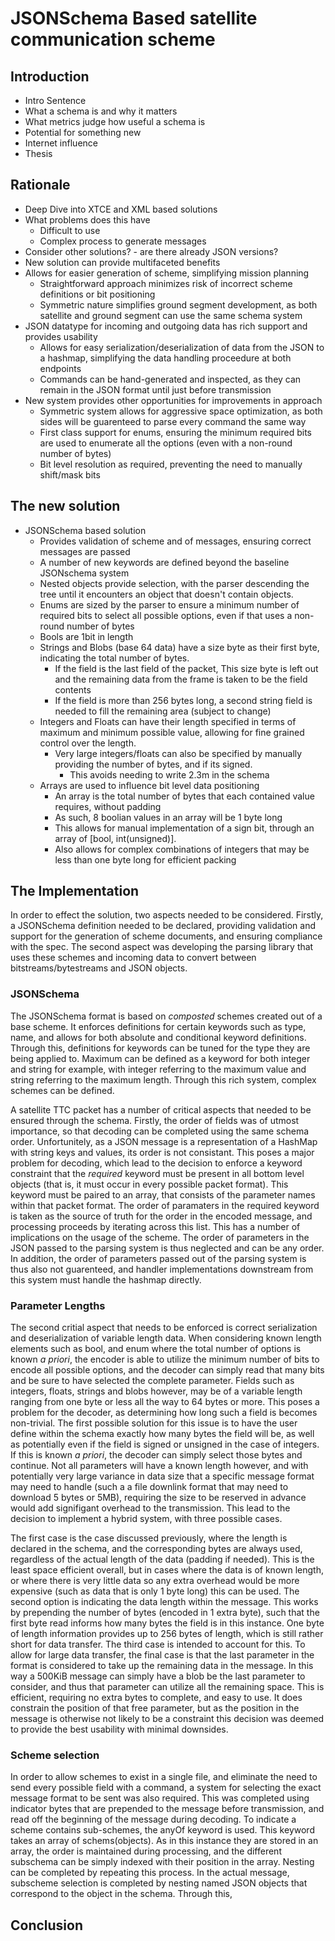 # JSONSchema Based satellite communication scheme

## Introduction

- Intro Sentence
- What a schema is and why it matters
- What metrics judge how useful a schema is
- Potential for something new
- Internet influence
- Thesis

## Rationale

- Deep Dive into XTCE and XML based solutions
- What problems does this have
  - Difficult to use
  - Complex process to generate messages
- Consider other solutions? - are there already JSON versions?
- New solution can provide multifaceted benefits
- Allows for easier generation of scheme, simplifying mission planning
  - Straightforward approach minimizes risk of incorrect scheme definitions or bit positioning
  - Symmetric nature simplifies ground segment development, as both satellite and ground segment can use the same schema system
- JSON datatype for incoming and outgoing data has rich support and provides usability
  - Allows for easy serialization/deserialization of data from the JSON to a hashmap, simplifying the data handling proceedure at both endpoints
  - Commands can be hand-generated and inspected, as they can remain in the JSON format until just before transmission
- New system provides other opportunities for improvements in approach
  - Symmetric system allows for aggressive space optimization, as both sides will be guarenteed to parse every command the same way
  - First class support for enums, ensuring the minimum required bits are used to enumerate all the options (even with a non-round number of bytes)
  - Bit level resolution as required, preventing the need to manually shift/mask bits

## The new solution

- JSONSchema based solution
  - Provides validation of scheme and of messages, ensuring correct messages are passed
  - A number of new keywords are defined beyond the baseline JSONschema system
  - Nested objects provide selection, with the parser descending the tree until it encounters an object that doesn't contain objects.
  - Enums are sized by the parser to ensure a minimum number of required bits to select all possible options, even if that uses a non-round number of bytes
  - Bools are 1bit in length
  - Strings and Blobs (base 64 data) have a size byte as their first byte, indicating the total number of bytes.
    - If the field is the last field of the packet, This size byte is left out and the remaining data from the frame is taken to be the field contents
    - If the field is more than 256 bytes long, a second string field is needed to fill the remaining area (subject to change)
  - Integers and Floats can have their length specified in terms of maximum and minimum possible value, allowing for fine grained control over the length.
    - Very large integers/floats can also be specified by manually providing the number of bytes, and if its signed.
      - This avoids needing to write 2.3m in the schema
  - Arrays are used to influence bit level data positioning
    - An array is the total number of bytes that each contained value requires, without padding
    - As such, 8 boolian values in an array will be 1 byte long
    - This allows for manual implementation of a sign bit, through an array of \[bool, int(unsigned)].
    - Also allows for complex combinations of integers that may be less than one byte long for efficient packing

## The Implementation

In order to effect the solution, two aspects needed to be considered. Firstly, a JSONSchema definition needed to be declared, providing validation and support for the generation of scheme documents, and ensuring compliance with the spec. The second aspect was developing the parsing library that uses these schemes and incoming data to convert between bitstreams/bytestreams and JSON objects.

### JSONSchema

The JSONSchema format is based on _composted_ schemes created out of a base scheme. It enforces definitions for certain keywords such as type, name, and allows for both absolute and conditional keyword definitions. Through this, definitions for keywords can be tuned for the type they are being applied to. Maximum can be defined as a keyword for both integer and string for example, with integer referring to the maximum value and string referring to the maximum length. Through this rich system, complex schemes can be defined.

A satellite TTC packet has a number of critical aspects that needed to be ensured through the schema. Firstly, the order of fields was of utmost importance, so that decoding can be completed using the same schema order. Unfortunitely, as a JSON message is a representation of a HashMap with string keys and values, its order is not consistant. This poses a major problem for decoding, which lead to the decision to enforce a keyword constraint that the _required_ keyword must be present in all bottom level objects (that is, it must occur in every possible packet format). This keyword must be paired to an array, that consists of the parameter names within that packet format. The order of paramaters in the required keyword is taken as the source of truth for the order in the encoded message, and processing proceeds by iterating across this list. This has a number of implications on the usage of the scheme. The order of parameters in the JSON passed to the parsing system is thus neglected and can be any order. In addition, the order of parameters passed out of the parsing system is thus also not guarenteed, and handler implementations downstream from this system must handle the hashmap directly.

### Parameter Lengths

The second critial aspect that needs to be enforced is correct serialization and deserialization of variable length data. When considering known length elements such as bool, and enum where the total number of options is known _a priori_, the encoder is able to utilize the minimum number of bits to encode all possible options, and the decoder can simply read that many bits and be sure to have selected the complete parameter. Fields such as integers, floats, strings and blobs however, may be of a variable length ranging from one byte or less all the way to 64 bytes or more. This poses a problem for the decoder, as determining how long such a field is becomes non-trivial. The first possible solution for this issue is to have the user define within the schema exactly how many bytes the field will be, as well as potentially even if the field is signed or unsigned in the case of integers. If this is known _a priori_, the decoder can simply select those bytes and continue. Not all parameters will have a known length however, and with potentially very large variance in data size that a specific message format may need to handle (such a a file downlink format that may need to download 5 bytes or 5MB), requiring the size to be reserved in advance would add signifigant overhead to the transmission. This lead to the decision to implement a hybrid system, with three possible cases.

The first case is the case discussed previously, where the length is declared in the schema, and the corresponding bytes are always used, regardless of the actual length of the data (padding if needed). This is the least space efficient overall, but in cases where the data is of known length, or where there is very little data so any extra overhead would be more expensive (such as data that is only 1 byte long) this can be used. The second option is indicating the data length within the message. This works by prepending the number of bytes (encoded in 1 extra byte), such that the first byte read informs how many bytes the field is in this instance. One byte of length information provides up to 256 bytes of length, which is still rather short for data transfer. The third case is intended to account for this. To allow for large data transfer, the final case is that the last parameter in the format is considered to take up the remaining data in the message. In this way a 500KiB message can simply have a blob be the last parameter to consider, and thus that parameter can utilize all the remaining space. This is efficient, requiring no extra bytes to complete, and easy to use. It does constrain the position of that free parameter, but as the position in the message is otherwise not likely to be a constraint this decision was deemed to provide the best usability with minimal downsides.  

### Scheme selection

In order to allow schemes to exist in a single file, and eliminate the need to send every possible field with a command, a system for selecting the exact message format to be sent was also required. This was completed using indicator bytes that are prepended to the message before transmission, and read off the beginning of the message during decoding. To indicate a scheme contains sub-schemes, the anyOf keyword is used. This keyword takes an array of schems(objects). As in this instance they are stored in an array, the order is maintained during processing, and the different subschema can be simply indexed with their position in the array. Nesting can be completed by repeating this process. In the actual message, subscheme selection is completed by nesting named JSON objects that correspond to the object in the schema. Through this,  

## Conclusion
